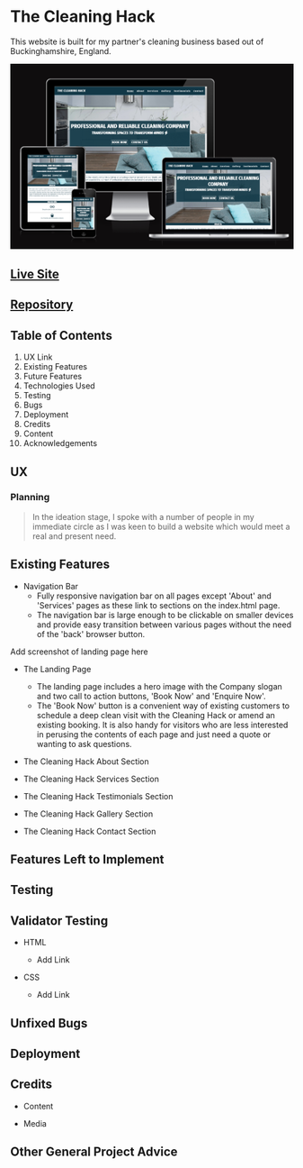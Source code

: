 # The Cleaning Hack

This website is built for my partner's cleaning business based out of Buckinghamshire, England.

![alt text](assets/images/tch-amiresponsive-screenshot.png)

## [Live Site](https://bakinmarin.github.io/the-cleaning-hack/)

## [Repository](https://github.com/BAkinmarin/the-cleaning-hack)

##  Table of Contents
1.  UX Link
2.  Existing Features
3.  Future Features
4.  Technologies Used
5.  Testing
6.  Bugs
7.  Deployment
8.  Credits
9.  Content
10. Acknowledgements

## UX

### Planning

>In the ideation stage, I spoke with a number of people in my immediate circle as I was keen to build a website which would meet a real and present need.   

## Existing Features
- Navigation Bar
    - Fully responsive navigation bar on all pages except 'About' and 'Services' pages as these link to sections on the index.html page.
    - The navigation bar is large enough to be clickable on smaller devices and provide easy transition between various pages without the need of the 'back' browser button.

Add screenshot of landing page here

- The Landing Page
    - The landing page includes a hero image with the Company slogan and two call to action buttons, 'Book Now' and 'Enquire Now'.
    - The 'Book Now' button is a convenient way of existing customers to schedule a deep clean visit with the Cleaning Hack or amend an existing booking. It is also handy for visitors who are less interested in perusing the contents of each page and just need a quote or wanting to ask questions. 

- The Cleaning Hack About Section

- The Cleaning Hack Services Section

- The Cleaning Hack Testimonials Section

- The Cleaning Hack Gallery Section

- The Cleaning Hack Contact Section

## Features Left to Implement

## Testing

## Validator Testing
- HTML
    - Add Link

- CSS 
    - Add Link

## Unfixed Bugs

## Deployment

## Credits

- Content

- Media

## Other General Project Advice

